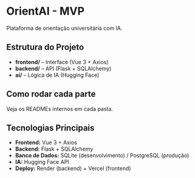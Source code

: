 # OrientAI - MVP
Plataforma de orientação universitária com IA.

## Estrutura do Projeto
- **frontend/** – Interface (Vue 3 + Axios)  
- **backend/** – API (Flask + SQLAlchemy)  
- **ai/** – Lógica de IA (Hugging Face)  

## Como rodar cada parte
Veja os READMEs internos em cada pasta.

## Tecnologias Principais
- **Frontend:** Vue 3 + Axios  
- **Backend:** Flask + SQLAlchemy  
- **Banco de Dados:** SQLite (desenvolvimento) / PostgreSQL (produção)  
- **IA:** Hugging Face API  
- **Deploy:** Render (backend) + Vercel (frontend)
